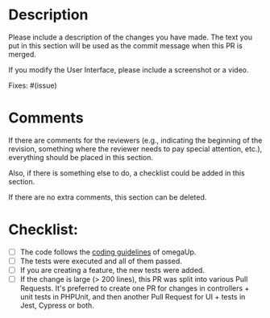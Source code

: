 # Description

Please include a description of the changes you have made. The text you put
in this section will be used as the commit message when this PR is merged.

If you modify the User Interface, please include a screenshot or a video.

Fixes: #(issue)

# Comments

If there are comments for the reviewers (e.g., indicating the beginning of
the revision, something where the reviewer needs to pay special attention,
etc.), everything should be placed in this section.

Also, if there is something else to do, a checklist could be added in this
section.

If there are no extra comments, this section can be deleted.

# Checklist:

- [ ] The code follows the [coding guidelines](https://github.com/omegaup/omegaup/wiki/Coding-guidelines) of omegaUp.
- [ ] The tests were executed and all of them passed.
- [ ] If you are creating a feature, the new tests were added.
- [ ] If the change is large (> 200 lines), this PR was split into various
      Pull Requests. It's preferred to create one PR for changes in
      controllers + unit tests in PHPUnit, and then another Pull Request
      for UI + tests in Jest, Cypress or both.
